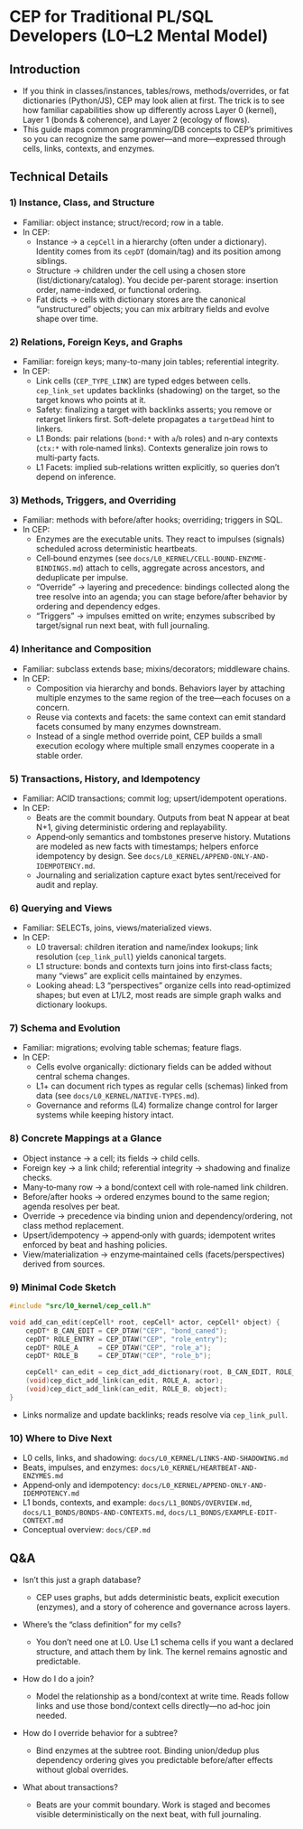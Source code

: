﻿# CEP for Traditional PL/SQL Developers (L0–L2 Mental Model)

## Introduction
- If you think in classes/instances, tables/rows, methods/overrides, or fat dictionaries (Python/JS), CEP may look alien at first. The trick is to see how familiar capabilities show up differently across Layer 0 (kernel), Layer 1 (bonds & coherence), and Layer 2 (ecology of flows).
- This guide maps common programming/DB concepts to CEP’s primitives so you can recognize the same power—and more—expressed through cells, links, contexts, and enzymes.

## Technical Details

### 1) Instance, Class, and Structure
- Familiar: object instance; struct/record; row in a table.
- In CEP:
  - Instance → a `cepCell` in a hierarchy (often under a dictionary). Identity comes from its `cepDT` (domain/tag) and its position among siblings.
  - Structure → children under the cell using a chosen store (list/dictionary/catalog). You decide per-parent storage: insertion order, name-indexed, or functional ordering.
  - Fat dicts → cells with dictionary stores are the canonical “unstructured” objects; you can mix arbitrary fields and evolve shape over time.

### 2) Relations, Foreign Keys, and Graphs
- Familiar: foreign keys; many-to-many join tables; referential integrity.
- In CEP:
  - Link cells (`CEP_TYPE_LINK`) are typed edges between cells. `cep_link_set` updates backlinks (shadowing) on the target, so the target knows who points at it.
  - Safety: finalizing a target with backlinks asserts; you remove or retarget linkers first. Soft-delete propagates a `targetDead` hint to linkers.
  - L1 Bonds: pair relations (`bond:*` with `a`/`b` roles) and n‑ary contexts (`ctx:*` with role‑named links). Contexts generalize join rows to multi‑party facts.
  - L1 Facets: implied sub‑relations written explicitly, so queries don’t depend on inference.

### 3) Methods, Triggers, and Overriding
- Familiar: methods with before/after hooks; overriding; triggers in SQL.
- In CEP:
  - Enzymes are the executable units. They react to impulses (signals) scheduled across deterministic heartbeats.
  - Cell‑bound enzymes (see `docs/L0_KERNEL/CELL-BOUND-ENZYME-BINDINGS.md`) attach to cells, aggregate across ancestors, and deduplicate per impulse.
  - “Override” → layering and precedence: bindings collected along the tree resolve into an agenda; you can stage before/after behavior by ordering and dependency edges.
  - “Triggers” → impulses emitted on write; enzymes subscribed by target/signal run next beat, with full journaling.

### 4) Inheritance and Composition
- Familiar: subclass extends base; mixins/decorators; middleware chains.
- In CEP:
  - Composition via hierarchy and bonds. Behaviors layer by attaching multiple enzymes to the same region of the tree—each focuses on a concern.
  - Reuse via contexts and facets: the same context can emit standard facets consumed by many enzymes downstream.
  - Instead of a single method override point, CEP builds a small execution ecology where multiple small enzymes cooperate in a stable order.

### 5) Transactions, History, and Idempotency
- Familiar: ACID transactions; commit log; upsert/idempotent operations.
- In CEP:
  - Beats are the commit boundary. Outputs from beat N appear at beat N+1, giving deterministic ordering and replayability.
  - Append‑only semantics and tombstones preserve history. Mutations are modeled as new facts with timestamps; helpers enforce idempotency by design. See `docs/L0_KERNEL/APPEND-ONLY-AND-IDEMPOTENCY.md`.
  - Journaling and serialization capture exact bytes sent/received for audit and replay.

### 6) Querying and Views
- Familiar: SELECTs, joins, views/materialized views.
- In CEP:
  - L0 traversal: children iteration and name/index lookups; link resolution (`cep_link_pull`) yields canonical targets.
  - L1 structure: bonds and contexts turn joins into first‑class facts; many “views” are explicit cells maintained by enzymes.
  - Looking ahead: L3 “perspectives” organize cells into read‑optimized shapes; but even at L1/L2, most reads are simple graph walks and dictionary lookups.

### 7) Schema and Evolution
- Familiar: migrations; evolving table schemas; feature flags.
- In CEP:
  - Cells evolve organically: dictionary fields can be added without central schema changes.
  - L1+ can document rich types as regular cells (schemas) linked from data (see `docs/L0_KERNEL/NATIVE-TYPES.md`).
  - Governance and reforms (L4) formalize change control for larger systems while keeping history intact.

### 8) Concrete Mappings at a Glance
- Object instance → a cell; its fields → child cells.
- Foreign key → a link child; referential integrity → shadowing and finalize checks.
- Many‑to‑many row → a bond/context cell with role‑named link children.
- Before/after hooks → ordered enzymes bound to the same region; agenda resolves per beat.
- Override → precedence via binding union and dependency/ordering, not class method replacement.
- Upsert/idempotency → append‑only with guards; idempotent writes enforced by beat and hashing policies.
- View/materialization → enzyme‑maintained cells (facets/perspectives) derived from sources.

### 9) Minimal Code Sketch
```c
#include "src/l0_kernel/cep_cell.h"

void add_can_edit(cepCell* root, cepCell* actor, cepCell* object) {
    cepDT* B_CAN_EDIT = CEP_DTAW("CEP", "bond_caned");
    cepDT* ROLE_ENTRY = CEP_DTAW("CEP", "role_entry");
    cepDT* ROLE_A     = CEP_DTAW("CEP", "role_a");
    cepDT* ROLE_B     = CEP_DTAW("CEP", "role_b");

    cepCell* can_edit = cep_dict_add_dictionary(root, B_CAN_EDIT, ROLE_ENTRY, CEP_STORAGE_RED_BLACK_T);
    (void)cep_dict_add_link(can_edit, ROLE_A, actor);
    (void)cep_dict_add_link(can_edit, ROLE_B, object);
}
```
- Links normalize and update backlinks; reads resolve via `cep_link_pull`.

### 10) Where to Dive Next
- L0 cells, links, and shadowing: `docs/L0_KERNEL/LINKS-AND-SHADOWING.md`
- Beats, impulses, and enzymes: `docs/L0_KERNEL/HEARTBEAT-AND-ENZYMES.md`
- Append‑only and idempotency: `docs/L0_KERNEL/APPEND-ONLY-AND-IDEMPOTENCY.md`
- L1 bonds, contexts, and example: `docs/L1_BONDS/OVERVIEW.md`, `docs/L1_BONDS/BONDS-AND-CONTEXTS.md`, `docs/L1_BONDS/EXAMPLE-EDIT-CONTEXT.md`
- Conceptual overview: `docs/CEP.md`

## Q&A
- Isn’t this just a graph database?
  - CEP uses graphs, but adds deterministic beats, explicit execution (enzymes), and a story of coherence and governance across layers.

- Where’s the “class definition” for my cells?
  - You don’t need one at L0. Use L1 schema cells if you want a declared structure, and attach them by link. The kernel remains agnostic and predictable.

- How do I do a join?
  - Model the relationship as a bond/context at write time. Reads follow links and use those bond/context cells directly—no ad‑hoc join needed.

- How do I override behavior for a subtree?
  - Bind enzymes at the subtree root. Binding union/dedup plus dependency ordering gives you predictable before/after effects without global overrides.

- What about transactions?
  - Beats are your commit boundary. Work is staged and becomes visible deterministically on the next beat, with full journaling.
